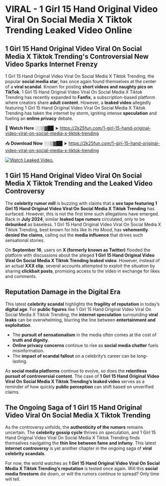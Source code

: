 # VIRAL - 1 Girl 15 Hand Original Video Viral On Social Media X Tiktok Trending Leaked Video Online

## **1 Girl 15 Hand Original Video Viral On Social Media X Tiktok Trending's Controversial New Video Sparks Internet Frenzy**  

1 Girl 15 Hand Original Video Viral On Social Media X Tiktok Trending, the popular **social media star**, has once again found themselves at the center of a **viral scandal**. Known for posting **short videos and naughty pics on TikTok**, 1 Girl 15 Hand Original Video Viral On Social Media X Tiktok Trending has recently expanded to **Fanfix**, a subscription-based platform where creators share **adult content**. However, a **leaked video** allegedly featuring 1 Girl 15 Hand Original Video Viral On Social Media X Tiktok Trending has taken the internet by storm, igniting intense **speculation** and fueling an **online privacy** debate.  

🔴 **Watch Here** ░░▒▓██ ➤ https://2k25fun.com/1-girl-15-hand-original-video-viral-on-social-media-x-tiktok-trending  

📥 **Download Now** ░░▒▓██ ➤ https://2k25fun.com/1-girl-15-hand-original-video-viral-on-social-media-x-tiktok-trending  

[![Watch Leaked Video.](https://miro.medium.com/v2/resize:fit:828/format:webp/1*cilzJN44JGOrTw9NJCrNHA.gif "Watch Leaked Video")](https://2k25fun.com/1-girl-15-hand-original-video-viral-on-social-media-x-tiktok-trending)

## **1 Girl 15 Hand Original Video Viral On Social Media X Tiktok Trending and the Leaked Video Controversy**  

The **celebrity rumor mill** is buzzing with claims that a **sex tape featuring 1 Girl 15 Hand Original Video Viral On Social Media X Tiktok Trending** has surfaced. However, this is not the first time such allegations have emerged. Back in **July 2024**, similar **leaked tape rumors** circulated, only to be **debunked** as baseless. 1 Girl 15 Hand Original Video Viral On Social Media X Tiktok Trending, best known for hits like *In Ha Mood*, has **vehemently denied the claims**, calling out the **media influence** that drives such sensational stories.  

On **September 16**, users on **X (formerly known as Twitter)** flooded the platform with discussions about the alleged **1 Girl 15 Hand Original Video Viral On Social Media X Tiktok Trending leaked video**. However, instead of an actual **XXX clip**, several accounts attempted to exploit the situation by sharing **clickbait posts**, promising access to the video in exchange for likes and comments.  

## **Reputation Damage in the Digital Era**  

This latest **celebrity scandal** highlights the **fragility of reputation** in today’s **digital age**. For **public figures** like 1 Girl 15 Hand Original Video Viral On Social Media X Tiktok Trending, the **internet speculation** surrounding **viral leaks** can be overwhelming, blurring the line between **entertainment and exploitation**.  

- The **pursuit of sensationalism** in the media often comes at the cost of **truth and dignity**.  
- **Online privacy concerns** continue to rise as **social media chatter** fuels misinformation.  
- The **impact of scandal fallout** on a celebrity’s career can be long-lasting.  

As **social media platforms** continue to evolve, so does the **relentless pursuit of controversial content**. The case of **1 Girl 15 Hand Original Video Viral On Social Media X Tiktok Trending’s leaked video** serves as a reminder of how quickly **public perception** can shift based on unverified claims.  

## **The Ongoing Saga of 1 Girl 15 Hand Original Video Viral On Social Media X Tiktok Trending**  

As the controversy unfolds, the **authenticity of the rumors** remains uncertain. The **celebrity gossip cycle** thrives on speculation, and 1 Girl 15 Hand Original Video Viral On Social Media X Tiktok Trending finds themselves navigating the **thin line between fame and infamy**. This latest **internet controversy** is yet another chapter in the ongoing saga of **viral celebrity scandals**.  

For now, the world watches as **1 Girl 15 Hand Original Video Viral On Social Media X Tiktok Trending’s reputation** is tested once again. Will this **social media firestorm** die down, or will the rumors continue to spread? Only time will tell.